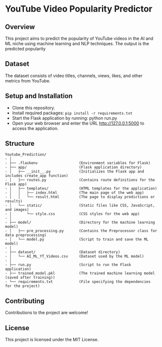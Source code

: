 # YouTube Video Popularity Predictor

## Overview
This project aims to predict the popularity of YouTube videos in the AI and ML niche using machine learning and NLP techniques. The output is the predicted popularity 

## Dataset
The dataset consists of video titles, channels, views, likes, and other metrics from YouTube.

## Setup and Installation
- Clone this repository.
- Install required packages: `pip install -r requirements.txt`
- Start the Flask application by running: python run.py
- Open your web browser and enter the URL http://127.0.0.1:5000 to access the application.

## Structure

```
Youtube_Prediction/
- │
- ├── .flaskenv                   (Environment variables for Flask)
- ├── app/                        (Flask application directory)
- │   ├── __init__.py             (Initializes the Flask app and includes create_app function)
- │   ├── routes.py               (Contains route definitions for the Flask app)
- │   ├── templates/              (HTML templates for the application)
- │   │   ├── index.html          (The main page of the web app)
- │   │   └── result.html         (The page to display predictions or results)
- │   └── static/                 (Static files like CSS, JavaScript, and images)
- │       └── style.css           (CSS styles for the web app)
- │
- ├── model/                      (Directory for the machine learning model)
- │   ├── pre_processing.py       (Contains the Preprocessor class for data preprocessing)
- │   └── model.py                (Script to train and save the ML model)
- │
- ├── dataset/                    (Dataset directory) 
- │   └── AI_ML_YT_Videos.csv     (Dataset used by the ML model)
- │
- ├── run.py                      (Script to run the Flask application)
- ├── trained_model.pkl           (The trained machine learning model (saved after training))
- └── requirements.txt            (File specifying the dependencies for the project)
```

## Contributing
Contributions to the project are welcome! 

## License
This project is licensed under the MIT License.
